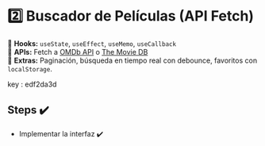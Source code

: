# 2️⃣ **Buscador de Películas (API Fetch)**

🔹 **Hooks:** `useState`, `useEffect`, `useMemo`, `useCallback`  
🔹 **APIs:** Fetch a [OMDb API](https://www.omdbapi.com/) o [The Movie DB](https://www.themoviedb.org/)  
🔹 **Extras:** Paginación, búsqueda en tiempo real con debounce, favoritos con `localStorage`.

key : edf2da3d

## Steps ✔️

-  Implementar la interfaz ✔️
